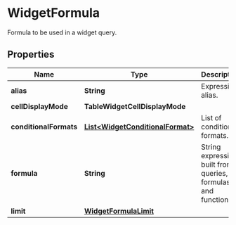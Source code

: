 # WidgetFormula

Formula to be used in a widget query.

## Properties

| Name                   | Type                                                                  | Description                                                    | Notes      |
| ---------------------- | --------------------------------------------------------------------- | -------------------------------------------------------------- | ---------- |
| **alias**              | **String**                                                            | Expression alias.                                              | [optional] |
| **cellDisplayMode**    | **TableWidgetCellDisplayMode**                                        |                                                                | [optional] |
| **conditionalFormats** | [**List&lt;WidgetConditionalFormat&gt;**](WidgetConditionalFormat.md) | List of conditional formats.                                   | [optional] |
| **formula**            | **String**                                                            | String expression built from queries, formulas, and functions. |
| **limit**              | [**WidgetFormulaLimit**](WidgetFormulaLimit.md)                       |                                                                | [optional] |
